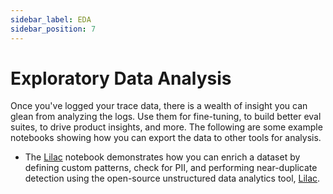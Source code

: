 ```yaml
---
sidebar_label: EDA
sidebar_position: 7 
---
```


# Exploratory Data Analysis

Once you've logged your trace data, there is a wealth of insight you can glean from analyzing the logs. Use them for fine-tuning, to build better eval suites, to drive product insights, and more. The following are some example notebooks showing how you can export the data to other tools for analysis.
- The [Lilac](./lilac/lilac.ipynb) notebook demonstrates how you can enrich a dataset by defining custom patterns, check for PII, and performing near-duplicate detection using the open-source unstructured data analytics tool, [Lilac](https://github.com/lilacai/lilac).